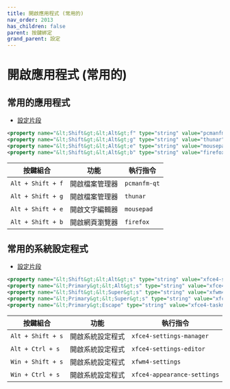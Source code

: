 ```yaml
---
title: 開啟應用程式 (常用的)
nav_order: 2013
has_children: false
parent: 按鍵綁定
grand_parent: 設定
---
```



# 開啟應用程式 (常用的)


## 常用的應用程式

* [設定片段](https://github.com/samwhelp/manjaro-xfce-adjustment/tree/main/prototype/main/xfce-config/Main/asset/overlay/etc/skel/.config/xfce4/xfconf/xfce-perchannel-xml/xfce4-keyboard-shortcuts.xml#L75-L78)

``` xml
<property name="&lt;Shift&gt;&lt;Alt&gt;f" type="string" value="pcmanfm-qt"/>
<property name="&lt;Shift&gt;&lt;Alt&gt;g" type="string" value="thunar"/>
<property name="&lt;Shift&gt;&lt;Alt&gt;e" type="string" value="mousepad"/>
<property name="&lt;Shift&gt;&lt;Alt&gt;b" type="string" value="firefox"/>
```

| 按鍵組合          | 功能           | 執行指令     |
| ----------------- | -------------- | ------------ |
| `Alt + Shift + f` | 開啟檔案管理器 | `pcmanfm-qt` |
| `Alt + Shift + g` | 開啟檔案管理器 | `thunar`     |
| `Alt + Shift + e` | 開啟文字編輯器 | `mousepad`   |
| `Alt + Shift + b` | 開啟網頁瀏覽器 | `firefox`    |



## 常用的系統設定程式

* [設定片段](https://github.com/samwhelp/manjaro-xfce-adjustment/tree/main/prototype/main/xfce-config/Main/asset/overlay/etc/skel/.config/xfce4/xfconf/xfce-perchannel-xml/xfce4-keyboard-shortcuts.xml#L55-L59)

``` xml
<property name="&lt;Shift&gt;&lt;Alt&gt;s" type="string" value="xfce4-settings-manager"/>
<property name="&lt;Primary&gt;&lt;Alt&gt;s" type="string" value="xfce4-settings-editor"/>
<property name="&lt;Shift&gt;&lt;Super&gt;s" type="string" value="xfwm4-settings"/>
<property name="&lt;Primary&gt;&lt;Super&gt;s" type="string" value="xfce4-appearance-settings"/>
<property name="&lt;Primary&gt;Escape" type="string" value="xfce4-taskmanager"/>
```

| 按鍵組合          | 功能           | 執行指令     |
| ----------------- | -------------- | ------------ |
| `Alt + Shift + s` | 開啟系統設定程式 | `xfce4-settings-manager` |
| `Alt + Ctrl + s`  | 開啟系統設定程式 | `xfce4-settings-editor`     |
| `Win + Shift + s` | 開啟系統設定程式 | `xfwm4-settings`   |
| `Win + Ctrl + s`  | 開啟系統設定程式 | `xfce4-appearance-settings`    |
